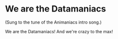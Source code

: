 # We are the Datamaniacs

(Sung to the tune of the Animaniacs intro song.)

We are the Datamaniacs!
And we're crazy to the max!
